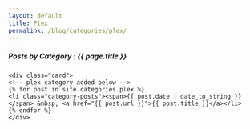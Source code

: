 ```yaml
---
layout: default
title: Plex
permalink: /blog/categories/plex/
---
```

<div class="container">
    <h5> Posts by Category : {{ page.title }} </h5>

    <div class="card">
    <!-- plex category added below -->
    {% for post in site.categories.plex %}
    <li class="category-posts"><span>{{ post.date | date_to_string }}</span> &nbsp; <a href="{{ post.url }}">{{ post.title }}</a></li>
    {% endfor %}
    </div>
</div>
